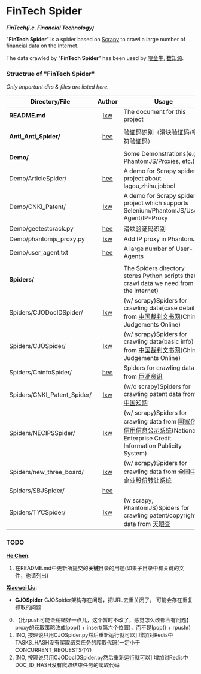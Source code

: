 # FinTech Spider
**_FinTech(i.e. Financial Technology)_**

"**FinTech Spider**" is a spider based on [Scrapy](https://scrapy.org/) to crawl a large number of financial data on the Internet.

The data crawled by "**FinTech Spider**" has been used by [嗅金牛](http://xiujinniu.com/xiujinniu/index.php), [数知源](http://datazhiyuan.com/datazhiyuan/index.php).


### Structrue of "FinTech Spider"
_Only important dirs & files are listed here._

| Directory/File | Author | Usage |
|------|:------:|------|
| **README.md** | [lxw](https://github.com/lxw0109) | The document for this project |
| | |
| **Anti_Anti_Spider/** | [hee](https://github.com/hee0624) | 验证码识别（滑块验证码/字符验证码） |
| | |
| **Demo/** |  | Some Demonstrations(e.g. PhantomJS/Proxies, etc.) |
| Demo/ArticleSpider/ | [hee](https://github.com/hee0624) | A demo for Scrapy spider project about lagou,zhihu,jobbol|
| Demo/CNKI_Patent/ | [lxw](https://github.com/lxw0109) | A demo for Scrapy spiders project which supports Selenium/PhantomJS/User-Agent/IP-Proxy |
| Demo/geetestcrack.py | [hee](https://github.com/hee0624) | 滑块验证码识别 |
| Demo/phantomjs_proxy.py | [lxw](https://github.com/lxw0109) | Add IP proxy in PhantomJS |
| Demo/user_agent.txt | [hee](https://github.com/hee0624) | A large number of User-Agents |
| | |
| **Spiders/** |  | The Spiders directory stores Python scripts that crawl data we need from the Internet) |
| Spiders/CJODocIDSpider/ | [lxw](https://github.com/lxw0109) | (w/ scrapy)Spiders for crawling data(case details) from [中国裁判文书网](http://wenshu.court.gov.cn/)(China Judgements Online) |
| Spiders/CJOSpider/ | [lxw](https://github.com/lxw0109) | (w/ scrapy)Spiders for crawling data(basic info) from [中国裁判文书网](http://wenshu.court.gov.cn/)(China Judgements Online) |
| Spiders/CninfoSpider/ | [hee](https://github.com/hee0624) | Spiders for crawling data from [巨潮资讯](http://www.cninfo.com.cn/cninfo-new/information/companylist) |
| Spiders/CNKI_Patent_Spider/ | [lxw](https://github.com/lxw0109) | (w/o scrapy)Spiders for crawling patent data from [中国知网](http://cnki.net/) |
| Spiders/NECIPSSpider/ | [lxw](https://github.com/lxw0109) | (w/ scrapy)Spiders for crawling data from [国家企业信用信息公示系统](http://www.gsxt.gov.cn/corp-query-homepage.html)(National Enterprise Credit Information Publicity System) |
| Spiders/new_three_board/ | [lxw](https://github.com/lxw0109) | (w/ scrapy)Spiders for crawling data from [全国中小企业股份转让系统](http://www.neeq.com.cn/nq/listedcompany.html) |
| Spiders/SBJSpider/ | [hee](https://github.com/hee0624) |  |
| Spiders/TYCSpider/ | [lxw](https://github.com/lxw0109) | (w scrapy, PhantomJS)Spiders for crawling patent/copyright data from [天眼查](http://www.tianyancha.com/) |


### TODO
**[He Chen](https://github.com/hee0624)**:
1. 在README.md中更新所提交的**关键**目录的用途(如果子目录中有关键的文件，也请列出)

**[Xiaowei Liu](https://github.com/lxw0109)**:
+ **CJOSpider**
 CJOSpider架构存在问题，把URL去重关闭了， 可能会存在重复抓取的问题

 0. 【比rpush可能会稍微好一点儿，这个暂时不改了，感觉怎么改都会有问题】proxy的获取策略改成lpop() + insert(第六个位置)，而不是lpop() + rpush()
 1. [NO, 按理说只用CJOSpider.py然后重新运行就可以] 增加对Redis中TASKS_HASH没有爬取结束任务的爬取代码(一定小于CONCURRENT_REQUESTS个?)
 2. [NO, 按理说只用CJODocIDSpider.py然后重新运行就可以] 增加对Redis中DOC_ID_HASH没有爬取结束任务的爬取代码

